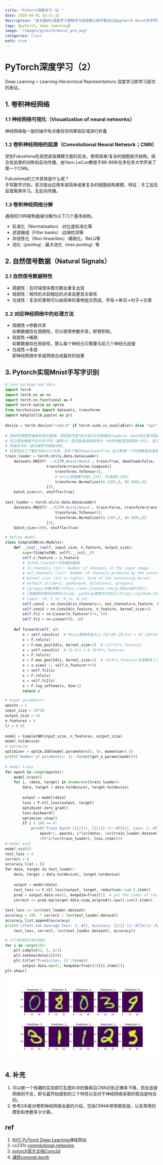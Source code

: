 ```yaml
---
title: "PyTorch深度学习（2）"
date: 2020-04-01 14:51:32
description: "本文是NYC深度学习课程学习总结第三四节笔记以及pytorch mnist手写字识别CNN实践"
tags: [pytorch, deep learning]
image: "/images/pytorch/mnist_pre.png"
categories: Class
math: true
---
```


# PyTorch深度学习（2）
Deep Learning = Learning Hierarchical Representations
深度学习即学习层次的表征。
## 1. 卷积神经网络
### 1.1 神经网络可视化（Visualization of neural networks）
神经网络每一层的操作有点像将空间某些区域进行折叠
### 1.2 卷积神经网络的起源（Convolutional Neural Network；CNN）
受到Fukushima在视觉皮层建模方面的启发，使用简单/复杂的细胞层次结构，结合有监督的训练和反向传播，由Yann LeCun教授于88-89年在多伦多大学开发了第一个CNN。

Fukushima的工作具体是什么呢？  
手写数字识别。首次提出应用多层简单或者复杂的细胞结构建模，特征：手工加无监督聚类学习。无反向传播。  
### 1.3 卷积神经网络分解
通用的CNN架构能被分解为以下几个基本结构。
- 标准化（Normalisation）:对比度标准化等
- 滤波器组（Filter banks）:边缘检测等
- 非线性化（Non-linearities）:稀疏化、ReLU等
- 池化（pooling）:最大池化（max pooling）等

## 2. 自然信号数据（Natural Signals）
### 2.1 自然信号数据特性
- 周期性：在时域很多模式都会重复出现
- 局部性：相邻的点较相远的点来说更具关联性
- 合成性：复杂的事物可以由简单的事物组合而成。字母->单词->句子->文章
### 2.2 对应神经网络中的处理方法
- 周期性$\rightarrow$参数共享  
如果数据存在周期性，可以使用参数共享，即卷积核。
- 局部性$\rightarrow$稀疏  
如果数据存在局部性，那么每个神经元只需要与前几个神经元连接
- 合成性$\rightarrow$多层  
即神经网络中多层网络合成最终的结果

## 3. Pytorch实现Mnist手写字识别
```python
# load package and data
import torch
import torch.nn as nn
import torch.nn.functional as F
import torch.optim as optim
from torchvision import datasets, transforms
import matplotlib.pyplot as plt

device = torch.device("cuda:0" if torch.cuda.is_available() else "cpu")

# 神经网络模型偏爱标准化数据，原因是均值为0方差为1的数据在sigmoid、tanh经过激活函数后求导得到的导数很大，
# 反之原始数据不仅分布不均（噪声大）而且数值通常都很大（本例中数值范围是0~255），激活函数后求导得到的导数
# 则接近与0，这也被称为梯度消失。
# 目录放自己下载好的mnist目录，没有下载将download=True,自己新建一个存放数据目录即可
train_loader = torch.utils.data.DataLoader(
    datasets.MNIST('../LSTM_mnist/mnist', train=True, download=False,
                   transform=transforms.Compose([
                       transforms.ToTensor(),
                       # mnist数据集均值0.1307，标准差0.3081
                       transforms.Normalize((0.1307,), (0.3081,))
                   ])),
    batch_size=64, shuffle=True)

test_loader = torch.utils.data.DataLoader(
    datasets.MNIST('../LSTM_mnist/mnist', train=False, transform=transforms.Compose([
                       transforms.ToTensor(),
                       transforms.Normalize((0.1307,), (0.3081,))
                   ])),
    batch_size=1000, shuffle=True)
```

```python
# define model
class SimpleCNN(nn.Module):
    def __init__(self, input_size, n_feature, output_size):
        super(SimpleCNN, self).__init__()
        self.n_feature = n_feature
        # 关于nn.Conv2d()中参数的解释
        # in_channels (int): Number of channels in the input image
        # out_channels (int): Number of channels produced by the convolution
        # kernel_size (int or tuple): Size of the convolving kernel
        # default stride=1, padding=0, dilation=1, groups=1
        # [groupsc参数详解](https://www.jianshu.com/p/20ba3d8f283c)
        # [图解卷积神经网络中stride, padding等操作可视化](https://github.com/vdumoulin/conv_arithmetic)
        # input: (N, C_in, H_in, W_in)
        self.conv1 = nn.Conv2d(in_channels=1, out_channels=n_feature, kernel_size=5)
        self.conv2 = nn.Conv2d(n_feature, n_feature, kernel_size=5)
        self.fc1 = nn.Linear(n_feature*4*4, 50)
        self.fc2 = nn.Linear(50, 10)

    def forward(self, x):
        x = self.conv1(x)  # Mnist数据原始大小（28*28）28-5+1 = 24 (24*24*n_feature)
        x = F.relu(x)
        x = F.max_pool2d(x, kernel_size=2)  # (12*12*n_feature)
        x = self.conv2(x)  # 12-5+1 = 8 (8*8*n_feature)
        x = F.relu(x)
        x = F.max_pool2d(x, kernel_size=2)  # (4*4*n_feature)这里解释了上面全连接时为啥是4*4
        x = x.view(-1, self.n_feature*4*4)
        x = self.fc1(x)
        x = F.relu(x)
        x = self.fc2(x)
        x = F.log_softmax(x, dim=1)
        return x
```

```python
# hyper parameters
epochs = 1
input_size = 28*28
output_size = 10
n_features = 6
lr = 0.01

model = SimpleCNN(input_size, n_features, output_size)
model.to(device)
# optimizer
optimizer = optim.SGD(model.parameters(), lr, momentum=0.5)
print('Number of parameters: {}'.format(get_n_params(model)))

# model train
for epoch in range(epochs):
    model.train()
    for i, (data, target) in enumerate(train_loader):
        data, target = data.to(device), target.to(device)

        output = model(data)
        loss = F.nll_loss(output, target)
        optimizer.zero_grad()
        loss.backward()
        optimizer.step()
        if i % 100 == 0:
            print('Train Epoch [{}/{}], [{}/{} ({:.0f}%)], Loss: {:.4f}'.format(
                epoch+1, epochs, i*len(data), len(train_loader.dataset),
                100*i/len(train_loader), loss.item()))
# model eval
model.eval()
test_loss = 0
correct = 0
accuracy_list = []
for data, target in test_loader:
    data, target = data.to(device), target.to(device)

    output = model(data)
    test_loss += F.nll_loss(output, target, reduction='sum').item()
    pred = output.data.max(1, keepdim=True)[1]  # get the index of the max log-probability
    correct += pred.eq(target.data.view_as(pred)).cpu().sum().item()

test_loss /= len(test_loader.dataset)
accuracy = 100. * correct / len(test_loader.dataset)
accuracy_list.append(accuracy)
print('\nTest set Average loss: {:.4f}, Accuracy: {}/{} ({:.0f}%)\n'.format(
    test_loss, correct, len(test_loader.dataset), accuracy))
```
```python
# 几个预测的实例可视化
for i in range(10):
    plt.subplot(2, 5, i+1)
    plt.imshow(data[i][0])
    plt.title("Prediction: {}".format(
        output.data.max(1, keepdim=True)[1][i].item()))
plt.show()
```
![](/images/pytorch/mnist_pre.png)

## 4. 补充
1. 可以做一个有趣的实验即打乱图片中的像素后CNN识别正确率下降，而全连接网络则不会，即与最开始提到的三个特性以及对于神经网络采取的假设是吻合的。
2. 参考2中是对卷积神经网络全面的介绍，包括CNN中常用那些层，以及常用的模型和参数多少计算。

## ref
1. [NYC PyTorch Deep Learning](https://atcold.github.io/pytorch-Deep-Learning/)课程网站
2. cs231n [convolutional networks](https://cs231n.github.io/convolutional-networks/)
3. [pytorch官方文档Conv2d](https://pytorch.org/docs/stable/nn.html#convolution-layers)
4. [课程convnet.ipynb](https://github.com/Atcold/pytorch-Deep-Learning/blob/master/06-convnet.ipynb)